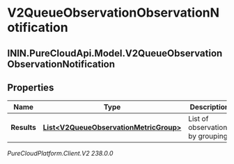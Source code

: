 # V2QueueObservationObservationNotification

## ININ.PureCloudApi.Model.V2QueueObservationObservationNotification

## Properties

|Name | Type | Description | Notes|
|------------ | ------------- | ------------- | -------------|
| **Results** | [**List&lt;V2QueueObservationMetricGroup&gt;**](V2QueueObservationMetricGroup) | List of observations by grouping. | [optional] |



_PureCloudPlatform.Client.V2 238.0.0_
